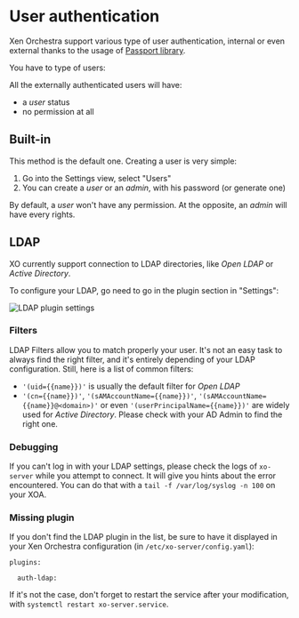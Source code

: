 # User authentication

Xen Orchestra support various type of user authentication, internal or even external thanks to the usage of [Passport library](http://passportjs.org/).

You have to type of users:



All the externally authenticated users will have:

* a *user* status
* no permission at all

## Built-in

This method is the default one. Creating a user is very simple:

1. Go into the Settings view, select "Users"
2. You can create a *user* or an *admin*, with his password (or generate one)

By default, a *user* won't have any permission. At the opposite, an *admin* will have every rights.

## LDAP

XO currently support connection to LDAP directories, like *Open LDAP* or *Active Directory*.

To configure your LDAP, go need to go in the plugin section in "Settings":

![LDAP plugin settings]()

### Filters

LDAP Filters allow you to match properly your user. It's not an easy task to always find the right filter, and it's entirely depending of your LDAP configuration. Still, here is a list of common filters:

* `'(uid={{name}})'` is usually the default filter for *Open LDAP*
* `'(cn={{name}})'`, `'(sAMAccountName={{name}})'`, `'(sAMAccountName={{name}}@<domain>)'` or even `'(userPrincipalName={{name}})'` are widely used for *Active Directory*. Please check with your AD Admin to find the right one.

### Debugging

If you can't log in with your LDAP settings, please check the logs of `xo-server` while you attempt to connect. It will give you hints about the error encountered. You can do that with a `tail -f /var/log/syslog -n 100` on your XOA.

### Missing plugin

If you don't find the LDAP plugin in the list, be sure to have it displayed in your Xen Orchestra configuration (in `/etc/xo-server/config.yaml`):

```
plugins:

  auth-ldap:
```

If it's not the case, don't forget to restart the service after your modification, with `systemctl restart xo-server.service`.